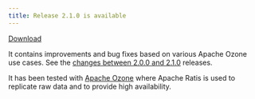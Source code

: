 ```yaml
---
title: Release 2.1.0 is available
---
```

<!-- truncate -->
<!---
  Licensed under the Apache License, Version 2.0 (the "License");
  you may not use this file except in compliance with the License.
  You may obtain a copy of the License at

   http://www.apache.org/licenses/LICENSE-2.0

  Unless required by applicable law or agreed to in writing, software
  distributed under the License is distributed on an "AS IS" BASIS,
  WITHOUT WARRANTIES OR CONDITIONS OF ANY KIND, either express or implied.
  See the License for the specific language governing permissions and
  limitations under the License. See accompanying LICENSE file.
-->

[Download](https://ratis.apache.org/downloads.html)

It contains improvements and bug fixes based on various Apache Ozone use cases.
See the [changes between 2.0.0 and 2.1.0](https://github.com/apache/ratis/compare/ratis-2.0.0...ratis-2.1.0) releases.

It has been tested with [Apache Ozone](https://ozone.apache.org) where Apache Ratis is used to replicate raw data and to provide high availability. 

